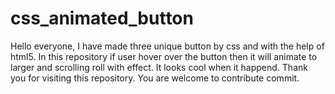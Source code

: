 # css_animated_button
Hello everyone, I have made three unique button by css and with the help of html5. In this repository if user hover over the button then it will animate to larger and scrolling roll with effect. It looks cool when it happend. Thank you for visiting this repository. You are welcome to contribute commit. 

